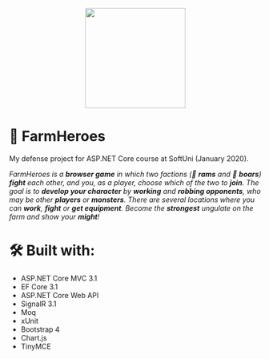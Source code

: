 <p align="center">
  <img width="200" height="200" src="https://i.ibb.co/dtHnCyV/logo-transparent.png">
</p>

# 🌻 FarmHeroes

My defense project for ASP.NET Core course at SoftUni (January 2020).

*FarmHeroes is a **browser game** in which two factions (🐏 **rams** and 🐖 **boars**) **fight** each other, and you, as a player, choose which of the two to **join**. The goal is to **develop your character** by **working** and **robbing opponents**, who may be other **players** or **monsters**. There are several locations where you can **work**, **fight** or **get equipment**. Become the **strongest** ungulate on the farm and show your **might**!*

# 🛠️ Built with:
 - ASP.NET Core MVC 3.1
 - EF Core 3.1
 - ASP.NET Core Web API
 - SignalR 3.1
 - Moq
 - xUnit
 - Bootstrap 4
 - Chart.js
 - TinyMCE